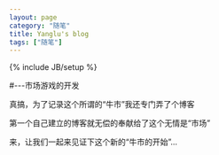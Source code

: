 ```yaml
---
layout: page
category: "随笔"
title: Yanglu's blog
tags: ["随笔"]
---
```

{% include JB/setup %}

#---市场游戏的开发


真搞，为了记录这个所谓的“牛市”我还专门弄了个博客

第一个自己建立的博客就无偿的奉献给了这个无情是“市场”

来，让我们一起来见证下这个新的“牛市的开始”...




